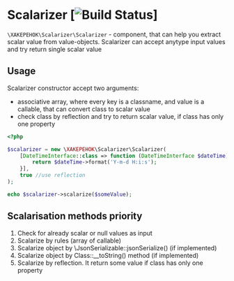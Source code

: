 # Scalarizer [![Build Status](https://travis-ci.org/XAKEPEHOK/Scalarizer.svg?branch=master)]

`\XAKEPEHOK\Scalarizer\Scalarizer` - component, that can help you extract scalar value from value-objects. Scalarizer
can accept anytype input values and try return single scalar value

## Usage

Scalarizer constructor accept two arguments:
- associative array, where every key is a classname, and value is a callable, that can convert class to scalar value
- check class by reflection and try to return scalar value, if class has only one property

```php
<?php

$scalarizer = new \XAKEPEHOK\Scalarizer\Scalarizer(
    [DateTimeInterface::class => function (DateTimeInterface $dateTime) {
        return $dateTime->format('Y-m-d H:i:s');
    }], 
    true //use reflection
);

echo $scalarizer->scalarize($someValue);
```

## Scalarisation methods priority

1) Check for already scalar or null values as input 
2) Scalarize by rules (array of callable)
3) Scalarize object by \JsonSerializable::jsonSerialize() (if implemented)
4) Scalarize object by Class::__toString() method (if implemented)
5) Scalarize by reflection. It return some value if class has only one property 